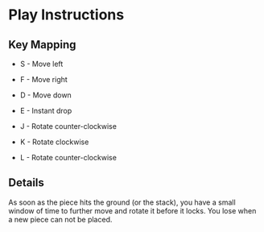 # Play Instructions
## Key Mapping

* S - Move left
* F - Move right
* D - Move down
* E - Instant drop

* J - Rotate counter-clockwise
* K - Rotate clockwise
* L - Rotate counter-clockwise

## Details
As soon as the piece hits the ground (or the stack), you have a small window of time to further move and rotate it before it locks. You lose when a new piece can not be placed.
